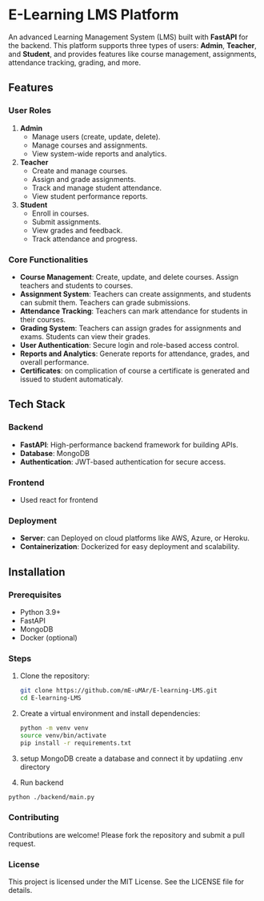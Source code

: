 # E-Learning LMS Platform

An advanced Learning Management System (LMS) built with **FastAPI** for the backend. This platform supports three types of users: **Admin**, **Teacher**, and **Student**, and provides features like course management, assignments, attendance tracking, grading, and more.

## Features

### User Roles
1. **Admin**
   - Manage users (create, update, delete).
   - Manage courses and assignments.
   - View system-wide reports and analytics.
2. **Teacher**
   - Create and manage courses.
   - Assign and grade assignments.
   - Track and manage student attendance.
   - View student performance reports.
3. **Student**
   - Enroll in courses.
   - Submit assignments.
   - View grades and feedback.
   - Track attendance and progress.

### Core Functionalities
- **Course Management**: Create, update, and delete courses. Assign teachers and students to courses.
- **Assignment System**: Teachers can create assignments, and students can submit them. Teachers can grade submissions.
- **Attendance Tracking**: Teachers can mark attendance for students in their courses.
- **Grading System**: Teachers can assign grades for assignments and exams. Students can view their grades.
- **User Authentication**: Secure login and role-based access control.
- **Reports and Analytics**: Generate reports for attendance, grades, and overall performance.
- **Certificates**: on complication of course a certificate is generated and issued to student automaticaly.

## Tech Stack

### Backend
- **FastAPI**: High-performance backend framework for building APIs.
- **Database**: MongoDB
- **Authentication**: JWT-based authentication for secure access.

### Frontend
- Used react for frontend

### Deployment
- **Server**: can Deployed on cloud platforms like AWS, Azure, or Heroku.
- **Containerization**: Dockerized for easy deployment and scalability.

## Installation

### Prerequisites
- Python 3.9+
- FastAPI
- MongoDB
- Docker (optional)

### Steps
1. Clone the repository:
   ```sh
   git clone https://github.com/mE-uMAr/E-learning-LMS.git
   cd E-learning-LMS
   ```

2. Create a virtual environment and install dependencies:
    ```sh
    python -m venv venv
    source venv/bin/activate
    pip install -r requirements.txt
    ```
3. setup MongoDB 
create a database and connect it by updatiing .env directory

4. Run backend
```sh
python ./backend/main.py
```
### Contributing
Contributions are welcome! Please fork the repository and submit a pull request.

### License
This project is licensed under the MIT License. See the LICENSE file for details.
